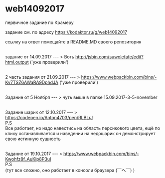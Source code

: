 # web14092017
первичное задание по Крамеру

задание см. по адресу
https://kodaktor.ru/g/web14092017

ссылку на ответ помещайте в README.MD своего репозитория
<br><br>

задание от 14.09.2017  --- > Воть http://jsbin.com/suwolefafe/edit?html,output ('уже проверили')
<br><br>

2 часть задания от 21.09.2017  --- > https://www.webpackbin.com/bins/-Kv7TSZ6AWaRA9DphdJA   ('уже проверили')
<br><br>


Задание от 5 Ноября  --- > чуть выше в папке 15.09.2017-3-5-november   <br><br>


Задание шарик от 12.10.2017  --- > https://codepen.io/Anton4703/pen/RLBLrJ
<br>
P.S<br>
Все работает, но надо навестись на область персикового цвета, ещё по клику останавливается и наведении на недошарик он демонстрирует свою истинную сущность
<br><br>

Задание от 19.10.2017  --- >   https://www.webpackbin.com/bins/-Kwohfz8f_AuKlp8P3uI   
P.S
<br>
(тут все сложно, оно работает в консоли браузера 	(￣ヘ￣) )
